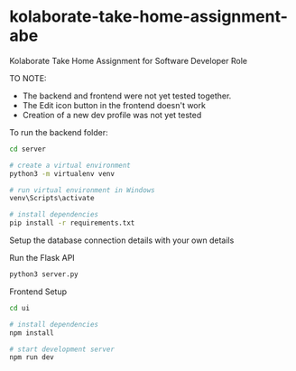 # kolaborate-take-home-assignment-abe
Kolaborate Take Home Assignment for Software Developer Role

TO NOTE:
- The backend and frontend were not yet tested together.
- The Edit icon button in the frontend doesn't work
- Creation of a new dev profile was not yet tested

To run the backend folder:
```bash
cd server

# create a virtual environment
python3 -m virtualenv venv

# run virtual environment in Windows
venv\Scripts\activate

# install dependencies
pip install -r requirements.txt
```

Setup the database connection details with your own details

Run the Flask API
```bash
python3 server.py
```

Frontend Setup
```bash
cd ui

# install dependencies
npm install

# start development server
npm run dev
```


